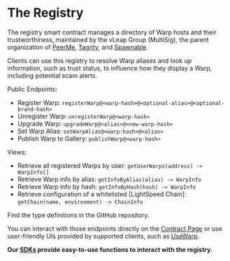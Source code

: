 # The Registry

The registry smart contract manages a directory of Warp hosts and their trustworthiness, maintained by the vLeap Group (MultiSig), the parent organization of [PeerMe](https://peerme.io), [Tagrity](https://tagrity.io), and [Spawnable](https://spawnable.io).

Clients can use this registry to resolve Warp aliases and look up information, such as trust status, to influence how they display a Warp, including potential scam alerts.

Public Endpoints:

- Register Warp: `registerWarp@<warp-hash>@<optional-alias>@<optional-brand-hash>`
- Unregister Warp: `unregisterWarp@<warp-hash>`
- Upgrade Warp: `upgradeWarp@<alias>@<new-warp-hash>`
- Set Warp Alias: `setWarpAlias@<warp-hash>@<alias>`
- Publish Warp to Gallery: `publishWarp@<warp-hash>`

Views:

- Retrieve all registered Warps by user: `getUserWarps(address) -> WarpInfo[]`
- Retrieve Warp info by alias: `getInfoByAlias(alias) -> WarpInfo`
- Retrieve Warp info by hash: `getInfoByHash(hash) -> WarpInfo`
- Retrieve configuration of a whitelisted [LightSpeed Chain]: `getChain(name, environment) -> ChainInfo`

Find the type definitions in the GitHub repository.

You can interact with those endpoints directly on the [Contract Page](https://spawnable.io/contracts/warp-registry) or use user-friendly UIs provided by supported clients, such as [UseWarp](https://usewarp.to/create).

**Our [SDKs](./sdks.md) provide easy-to-use functions to interact with the registry.**
